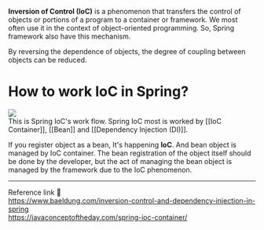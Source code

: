 **Inversion of Control (IoC)** is a phenomenon that transfers the control of objects or portions of a program to a container or framework. We most often use it in the context of object-oriented programming. So, Spring framework also have this mechanism.

By reversing the dependence of objects, the degree of coupling between objects can be reduced.
# How to work IoC in Spring?
![](https://i0.wp.com/javaconceptoftheday.com/wp-content/uploads/2023/08/Spring_IoC_Container.png?fit=1015%2C507&ssl=1)       
This is Spring IoC's work flow. Spring IoC most is worked by [[IoC Container]],  [[Bean]] and [[Dependency Injection (DI)]]. 

If you register object as a bean, It's happening **IoC**. And bean object is managed by IoC container. The bean registration of the object itself should be done by the developer, but the act of managing the bean object is managed by the framework due to the IoC phenomenon.

---
Reference link 🙂       
https://www.baeldung.com/inversion-control-and-dependency-injection-in-spring            
https://javaconceptoftheday.com/spring-ioc-container/                     
